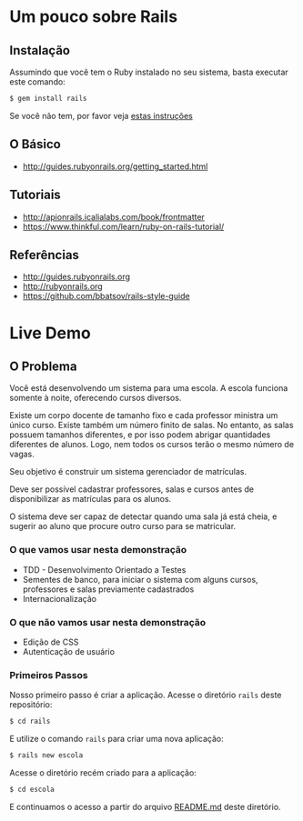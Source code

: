 # Um pouco sobre Rails


## Instalação

Assumindo que você tem o Ruby instalado no seu sistema, basta executar este
comando:

```bash
$ gem install rails
```

Se você não tem, por favor veja [estas instruções][1]

[1]: https://github.com/aramisf/ncr/blob/master/ruby/README.ruby.md


## O Básico

  - http://guides.rubyonrails.org/getting_started.html


## Tutoriais

  - http://apionrails.icalialabs.com/book/frontmatter
  - https://www.thinkful.com/learn/ruby-on-rails-tutorial/


## Referências

  - http://guides.rubyonrails.org
  - http://rubyonrails.org
  - https://github.com/bbatsov/rails-style-guide


# Live Demo


## O Problema

Você está desenvolvendo um sistema para uma escola. A escola funciona somente à
noite, oferecendo cursos diversos.

Existe um corpo docente de tamanho fixo e cada professor ministra um único curso.
Existe também um número finito de salas. No entanto, as salas possuem tamanhos
diferentes, e por isso podem abrigar quantidades diferentes de alunos. Logo, nem
todos os cursos terão o mesmo número de vagas.

Seu objetivo é construir um sistema gerenciador de matrículas.

Deve ser possível cadastrar professores, salas e cursos antes de disponibilizar
as matrículas para os alunos.

O sistema deve ser capaz de detectar quando uma sala já está cheia, e sugerir ao
aluno que procure outro curso para se matricular.


### O que vamos usar nesta demonstração

  - TDD - Desenvolvimento Orientado a Testes
  - Sementes de banco, para iniciar o sistema com alguns cursos, professores e
    salas previamente cadastrados
  - Internacionalização


### O que não vamos usar nesta demonstração

  - Edição de CSS
  - Autenticação de usuário


### Primeiros Passos

Nosso primeiro passo é criar a aplicação. Acesse o diretório `rails` deste
repositório:

```bash
$ cd rails
```

E utilize o comando `rails` para criar uma nova aplicação:

```bash
$ rails new escola
```

Acesse o diretório recém criado para a aplicação:

```bash
$ cd escola
```


E continuamos o acesso a partir do arquivo [README.md] deste diretório.

[README.md]: https://github.com/aramisf/ncr/blob/master/rails/escola/README.md


